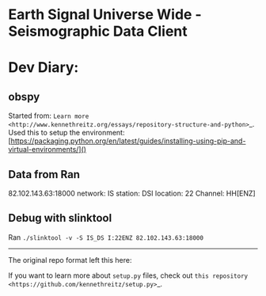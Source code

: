 Earth Signal Universe Wide - Seismographic Data Client
========================

# Dev Diary:

## obspy
Started from:
`Learn more <http://www.kennethreitz.org/essays/repository-structure-and-python>`_.
Used this to setup the environment:
[https://packaging.python.org/en/latest/guides/installing-using-pip-and-virtual-environments/]()

## Data from Ran
82.102.143.63:18000
network: IS
station: DSI
location: 22
Channel: HH[ENZ]

## Debug with slinktool

Ran
`./slinktool -v -S IS_DS
I:22ENZ 82.102.143.63:18000`



---------------
The original repo format left this here:

If you want to learn more about ``setup.py`` files, check out `this repository <https://github.com/kennethreitz/setup.py>`_.
